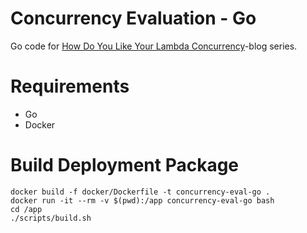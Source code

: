 # Concurrency Evaluation - Go
Go code for [How Do You Like Your Lambda Concurrency](https://medium.com/@ville-karkkainen/how-do-you-like-your-lambda-concurrency-part-i-introduction-7a3f7ecfe4b5)-blog series.

# Requirements
* Go
* Docker

# Build Deployment Package

```
docker build -f docker/Dockerfile -t concurrency-eval-go .
docker run -it --rm -v $(pwd):/app concurrency-eval-go bash
cd /app
./scripts/build.sh
```
